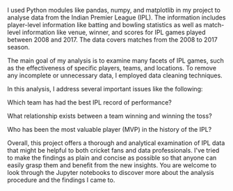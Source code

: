 I used Python modules like pandas, numpy, and matplotlib in my project to analyse data from the Indian Premier League (IPL). The information includes player-level information like batting and bowling statistics as well as match-level information like venue, winner, and scores for IPL games played between 2008 and 2017. The data covers matches from the 2008 to 2017 season.

The main goal of my analysis is to examine many facets of IPL games, such as the effectiveness of specific players, teams, and locations. To remove any incomplete or unnecessary data, I employed data cleaning techniques. 


In this analysis, I address several important issues like the following:

Which team has had the best IPL record of performance?

What relationship exists between a team winning and winning the toss?

Who has been the most valuable player (MVP) in the history of the IPL?

Overall, this project offers a thorough and analytical examination of IPL data that might be helpful to both cricket fans and data professionals. I've tried to make the findings as plain and concise as possible so that anyone can easily grasp them and benefit from the new insights. You are welcome to look through the Jupyter notebooks to discover more about the analysis procedure and the findings I came to.
